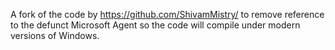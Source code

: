 A fork of the code by https://github.com/ShivamMistry/ to remove reference to the defunct Microsoft Agent so the code will compile under modern versions of Windows.

